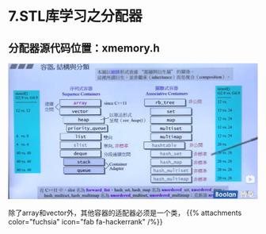 # 7.STL库学习之分配器

## 分配器源代码位置：xmemory.h

![alt text](image.png)

除了array和vector外，其他容器的适配器必须是一个类，
{{% attachments color="fuchsia" icon="fab fa-hackerrank" /%}}